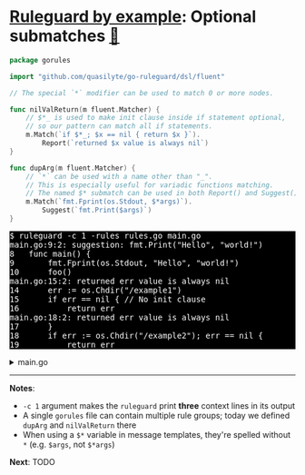 # [Ruleguard by example](https://go-ruleguard.github.io/by-example/): Optional submatches [:pencil:](https://github.com/go-ruleguard/go-ruleguard.github.io/blob/master/by-example/optional-submatches.md)

```go
package gorules

import "github.com/quasilyte/go-ruleguard/dsl/fluent"

// The special `*` modifier can be used to match 0 or more nodes.

func nilValReturn(m fluent.Matcher) {
	// $*_ is used to make init clause inside if statement optional,
	// so our pattern can match all if statements.
	m.Match(`if $*_; $x == nil { return $x }`).
		Report(`returned $x value is always nil`)
}

func dupArg(m fluent.Matcher) {
	// `*` can be used with a name other than "_".
	// This is especially useful for variadic functions matching.
	// The named $* submatch can be used in both Report() and Suggest() templates.
	m.Match(`fmt.Fprint(os.Stdout, $*args)`).
		Suggest(`fmt.Print($args)`)
}
```

<pre style="color: white; background-color: black">
$ ruleguard -c 1 -rules rules.go main.go
main.go:9:2: suggestion: fmt.Print("Hello", "world!")
8	func main() {
9		fmt.Fprint(os.Stdout, "Hello", "world!")
10		foo()
main.go:15:2: returned err value is always nil
14		err := os.Chdir("/example1")
15		if err == nil { // No init clause
16			return err
main.go:18:2: returned err value is always nil
17		}
18		if err := os.Chdir("/example2"); err == nil {
19			return err
</pre>

<details><summary>main.go</summary>

```go
package main

import (
	"fmt"
	"os"
)

func main() {
	fmt.Fprint(os.Stdout, "Hello", "world!")
	foo()
}

func foo() error {
	err := os.Chdir("/example1")
	if err == nil { // No init clause
		return err
	}
	if err := os.Chdir("/example2"); err == nil {
		return err
	}
	if err == nil {
		return nil // Doesn't match
	}
	return nil
}
```

</details>

<hr>

**Notes**:

* `-c 1` argument makes the `ruleguard` print **three** context lines in its output
* A single `gorules` file can contain multiple rule groups; today we defined `dupArg` and `nilValReturn` there
* When using a `$*` variable in message templates, they're spelled without `*` (e.g. `$args`, not `$*args`)

**Next**: TODO
